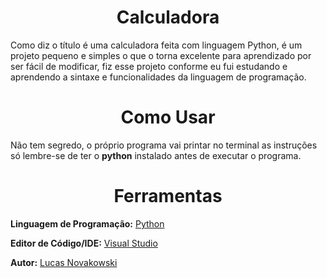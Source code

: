 <h1 align="center">Calculadora</h1>
Como diz o título é uma calculadora feita com linguagem Python, é um projeto pequeno e simples o que o torna excelente para aprendizado por ser fácil de modificar,
fiz esse projeto conforme eu fui estudando e aprendendo a sintaxe e funcionalidades da linguagem de programação.
<h1 align="center">Como Usar</h1>
Não tem segredo, o próprio programa vai printar no terminal as instruções só lembre-se de ter o <strong>python</strong> instalado antes de executar o programa.
<h1 align="center">Ferramentas</h1>
<strong>Linguagem de Programação:</strong> <a href="https://www.python.org/">Python</a>

<strong>Editor de Código/IDE:</strong> <a href="https://code.visualstudio.com/">Visual Studio</a>



<strong>Autor:</strong> <a href="https://github.com/LHNovak">Lucas Novakowski</a>
